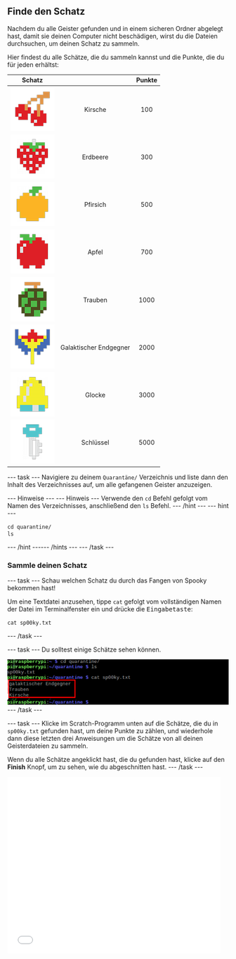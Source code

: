 ## Finde den Schatz

Nachdem du alle Geister gefunden und in einem sicheren Ordner abgelegt hast, damit sie deinen Computer nicht beschädigen, wirst du die Dateien durchsuchen, um deinen Schatz zu sammeln.

Hier findest du alle Schätze, die du sammeln kannst und die Punkte, die du für jeden erhältst:

|                       Schatz                        |                        | Punkte |
|:---------------------------------------------------:|:----------------------:|:------:|
|         ![Kirsche](images/fruitcherry.png)          |        Kirsche         |  100   |
|       ![Erdbeere](images/fruitstrawberry.png)       |        Erdbeere        |  300   |
|         ![Pfirsich](images/fruitpeach.png)          |        Pfirsich        |  500   |
|           ![Apfel](images/fruitapple.png)           |         Apfel          |  700   |
|         ![Trauben](images/fruitgrapes.png)          |        Trauben         |  1000  |
| ![Galaktischer Endgegner](images/fruitgalaxian.png) | Galaktischer Endgegner |  2000  |
|           ![Glocke](images/fruitbell.png)           |         Glocke         |  3000  |
|          ![Schlüssel](images/fruitkey.png)          |       Schlüssel        |  5000  |


--- task --- Navigiere zu deinem `Quarantäne/` Verzeichnis und liste dann den Inhalt des Verzeichnisses auf, um alle gefangenen Geister anzuzeigen.

--- Hinweise --- --- Hinweis --- Verwende den `cd` Befehl gefolgt vom Namen des Verzeichnisses, anschließend den `ls` Befehl.
--- /hint ---
 --- hint ---

    cd quarantine/
    ls
    

--- /hint ------ /hints --- --- /task ---

### Sammle deinen Schatz

--- task --- Schau welchen Schatz du durch das Fangen von Spooky bekommen hast!

Um eine Textdatei anzusehen, tippe `cat` gefolgt vom vollständigen Namen der Datei im Terminalfenster ein und drücke die <kbd>Eingabetaste</kbd>:

    cat sp00ky.txt
    

--- /task ---

--- task --- Du solltest einige Schätze sehen können.

![Finde den Schatz](images/findtreasure.png) --- /task ---

--- task --- Klicke im Scratch-Programm unten auf die Schätze, die du in `sp00ky.txt` gefunden hast, um deine Punkte zu zählen, und wiederhole dann diese letzten drei Anweisungen um die Schätze von all deinen Geisterdateien zu sammeln.

Wenn du alle Schätze angeklickt hast, die du gefunden hast, klicke auf den **Finish** Knopf, um zu sehen, wie du abgeschnitten hast. --- /task ---

<div class="scratch-preview">
<iframe allowtransparency="true" width="485" height="402" src="//scratch.mit.edu/projects/embed/226468273/?autostart=false" frameborder="0" allowfullscreen mark="crwd-mark"></iframe>
</div>
